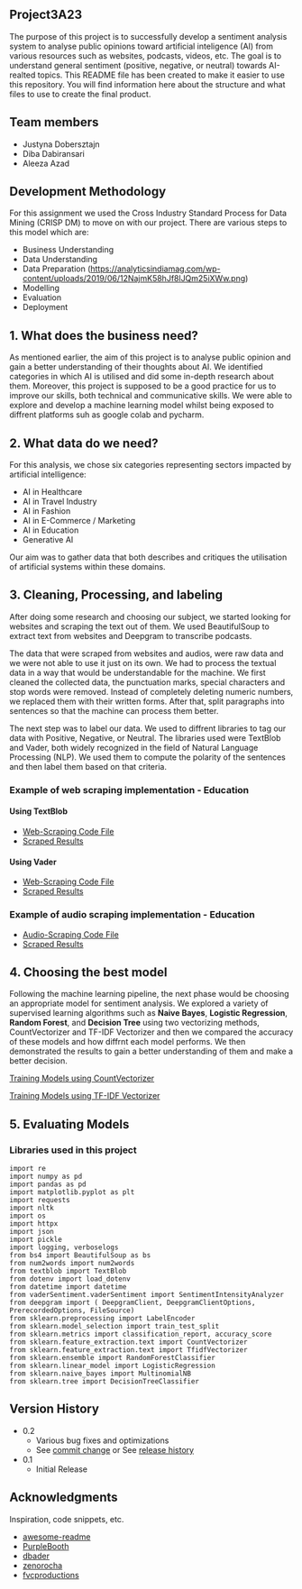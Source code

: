 ## Project3A23

The purpose of this project is to successfully develop a sentiment analysis system to analyse public opinions toward artificial inteligence (AI) from various resources such as websites, podcasts, videos, etc. The goal is to understand general sentiment (positive, negative, or neutral) towards AI-realted topics. This README file has been created to make it easier to use this repository. You will find information here about the structure and what files to use to create the final product.

## Team members

* Justyna Dobersztajn
* Diba Dabiransari
* Aleeza Azad

## Development Methodology
For this assignment we used the Cross Industry Standard Process for Data Mining (CRISP DM) to move on with our project. There are various steps to this model which are:
* Business Understanding
* Data Understanding
* Data Preparation                                                                                                     (https://analyticsindiamag.com/wp-content/uploads/2019/06/12NajmK58hJf8lJQm25iXWw.png)
* Modelling
* Evaluation
* Deployment

## 1. What does the business need?
As mentioned earlier, the aim of this project is to analyse public opinion and gain a better understanding of their thoughts about AI. We identified categories in which AI is utilised and did some in-depth research about them.
Moreover, this project is supposed to be a good practice for us to improve our skills, both technical and communicative skills. We were able to explore and develop a machine learning model whilst being exposed to diffrent platforms suh as google colab and pycharm.

## 2. What data do we need?
For this analysis, we chose six categories representing sectors impacted by artificial intelligence:
* AI in Healthcare
* AI in Travel Industry
* AI in Fashion
* AI in E-Commerce / Marketing
* AI in Education
* Generative AI
  
Our aim was to gather data that both describes and critiques the utilisation of artificial systems within these domains.

## 3. Cleaning, Processing, and labeling
After doing some research and choosing our subject, we started looking for websites and scraping the text out of them. We used BeautifulSoup to extract text from websites and Deepgram to transcribe podcasts.

The data that were scraped from websites and audios, were raw data and we were not able to use it just on its own. We had to process the textual data in a way that would be understandable for the machine. We first cleaned the collected data, the punctuation marks, special characters and stop words were removed. Instead of completely deleting numeric numbers, we replaced them with their written forms. After that, split paragraphs into sentences so that the machine can process them better.

The next step was to label our data. We used to diffrent libraries to tag our data with Positive, Negative, or Neutral. The libraries used were TextBlob and Vader, both widely recognized in the field of Natural Language Processing (NLP). We used them to compute the polarity of the sentences and then label them based on that criteria.

### Example of **web scraping** implementation - Education

#### Using TextBlob
* [Web-Scraping Code File](https://github.com/dibadabir/Project3A23/blob/main/Web%20Scraping/Education/Education_webscrape_code%20file%20without%20numbers%20in%20the%20dataset.ipynb)
* [Scraped Results](https://github.com/dibadabir/Project3A23/blob/main/Web%20Scraping/Education/education%20dataset%20(no%20numbers).csv)

#### Using Vader
* [Web-Scraping Code File](https://github.com/dibadabir/Project3A23/blob/main/Web%20Scraping/Education/Education_webscrape_(without_numbers)_Vader_ver_.ipynb)
* [Scraped Results](https://github.com/dibadabir/Project3A23/blob/main/Web%20Scraping/Education/Education%20dataset%20(no%20numbers)%20-%20Vader%20ver.csv)

### Example of **audio scraping** implementation - Education
* [Audio-Scraping Code File](https://github.com/dibadabir/Project3A23/blob/main/Speech%20to%20Text/Education/Audio_Scraping_Using_DEEPGRAM(Education).ipynb)
* [Scraped Results](https://github.com/dibadabir/Project3A23/blob/main/Speech%20to%20Text/Fashion/Audio_Scraping_Using_DEEPGRAM(Fashion).ipynb)

## 4. Choosing the best model
Following the machine learning pipeline, the next phase would be choosing an appropriate model for sentiment analysis. We explored a variety of supervised learning algorithms such as **Naive Bayes**, **Logistic Regression**, **Random Forest**, and **Decision Tree** using two vectorizing methods, CountVectorizer and TF-IDF Vectorizer and then we compared the accuracy of these models and how diffrnt each model performs. We then demonstrated the results to gain a better understanding of them and make a better decision.

[Training Models using CountVectorizer](https://github.com/dibadabir/Project3A23/blob/main/Final%20(Everything%20combined!)/Compare_Models_(CountVectorizer).ipynb)

[Training Models using TF-IDF Vectorizer](https://github.com/dibadabir/Project3A23/blob/main/Final%20(Everything%20combined!)/Compare_Models_(TF_IDFVectorizer).ipynb)

## 5. Evaluating Models


### Libraries used in this project

```
import re
import numpy as pd
import pandas as pd
import matplotlib.pyplot as plt
import requests
import nltk
import os
import httpx
import json
import pickle
import logging, verboselogs
from bs4 import BeautifulSoup as bs
from num2words import num2words
from textblob import TextBlob
from dotenv import load_dotenv
from datetime import datetime
from vaderSentiment.vaderSentiment import SentimentIntensityAnalyzer
from deepgram import ( DeepgramClient, DeepgramClientOptions, PrerecordedOptions, FileSource)
from sklearn.preprocessing import LabelEncoder
from sklearn.model_selection import train_test_split
from sklearn.metrics import classification_report, accuracy_score
from sklearn.feature_extraction.text import CountVectorizer
from sklearn.feature_extraction.text import TfidfVectorizer
from sklearn.ensemble import RandomForestClassifier
from sklearn.linear_model import LogisticRegression
from sklearn.naive_bayes import MultinomialNB
from sklearn.tree import DecisionTreeClassifier
```

## Version History

* 0.2
    * Various bug fixes and optimizations
    * See [commit change]() or See [release history]()
* 0.1
    * Initial Release

## Acknowledgments

Inspiration, code snippets, etc.
* [awesome-readme](https://github.com/matiassingers/awesome-readme)
* [PurpleBooth](https://gist.github.com/PurpleBooth/109311bb0361f32d87a2)
* [dbader](https://github.com/dbader/readme-template)
* [zenorocha](https://gist.github.com/zenorocha/4526327)
* [fvcproductions](https://gist.github.com/fvcproductions/1bfc2d4aecb01a834b46)
